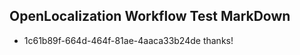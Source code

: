 ## OpenLocalization Workflow Test MarkDown
* 1c61b89f-664d-464f-81ae-4aaca33b24de thanks!

<!--HONumber=Aug16_HO3-->


